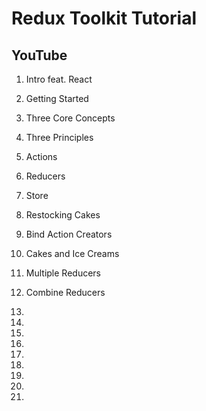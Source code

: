 # Redux Toolkit Tutorial


## YouTube

1. Intro feat. React
2. Getting Started
3. Three Core Concepts
4. Three Principles
5. Actions
6. Reducers
7. Store
8. Restocking Cakes
9. Bind Action Creators
10. Cakes and Ice Creams
11. Multiple Reducers
12. Combine Reducers
13.
14.
15.
16.
17.
18.
19.
20.

31.